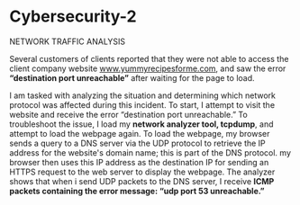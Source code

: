 # Cybersecurity-2
NETWORK TRAFFIC ANALYSIS

Several customers of clients reported that they were not able to access the client company website www.yummyrecipesforme.com, and saw the error __“destination port unreachable”__ after waiting 
for the page to load. 

I am tasked with analyzing the situation and determining which network protocol was affected during this incident. To start, I attempt to visit the website and receive the error
“destination port unreachable.” To troubleshoot the issue, I load my __network analyzer tool, tcpdump__, and attempt to load the webpage again. To load the webpage, my browser sends a query
to a DNS server via the UDP protocol to retrieve the IP address for the website's domain name; this is part of the DNS protocol. my browser then uses this IP address as the destination IP for
sending an HTTPS request to the web server to display the webpage. The analyzer shows that when i send UDP packets to the DNS server, I receive __ICMP packets containing the error message: 
“udp port 53 unreachable.”__

